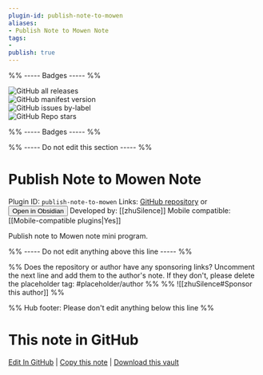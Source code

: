 ```yaml
---
plugin-id: publish-note-to-mowen
aliases:
- Publish Note to Mowen Note
tags: 
- 
publish: true
---
```


%% ----- Badges ----- %%

![GitHub all releases](https://img.shields.io/github/downloads/zhuSilence/obsidian-mowen-plugin/total?color=573E7A&logo=github&style=for-the-badge)   
![GitHub manifest version](https://img.shields.io/github/manifest-json/v/zhuSilence/obsidian-mowen-plugin?color=573E7A&logo=github&style=for-the-badge)   
![GitHub issues by-label](https://img.shields.io/github/issues/zhuSilence/obsidian-mowen-plugin/help%20wanted?color=573E7A&logo=github&style=for-the-badge)   
![GitHub Repo stars](https://img.shields.io/github/stars/zhuSilence/obsidian-mowen-plugin?color=573E7A&logo=github&style=for-the-badge)

%% ----- Badges ----- %%

%% ----- Do not edit this section ----- %%

# Publish Note to Mowen Note

Plugin ID: `publish-note-to-mowen`
Links: [GitHub repository](https://github.com/zhuSilence/obsidian-mowen-plugin) or [<button id=HH>Open in Obsidian</button>](obsidian://show-plugin?id=publish-note-to-mowen)
Developed by: [[zhuSilence]]
Mobile compatible: [[Mobile-compatible plugins|Yes]]

Publish note to Mowen note mini program.

%% ----- Do not edit anything above this line ----- %% 

%% Does the repository or author have any sponsoring links? Uncomment the next line and add them to the author's note. If they don't, please delete the placeholder tag: #placeholder/author %%
%% ![[zhuSilence#Sponsor this author]] %%

%% Hub footer: Please don't edit anything below this line %%

# This note in GitHub

<span class="git-footer">[Edit In GitHub](https://github.dev/obsidian-community/obsidian-hub/blob/main/02%20-%20Community%20Expansions/02.05%20All%20Community%20Expansions/Plugins/publish-note-to-mowen.md "git-hub-edit-note") | [Copy this note](https://raw.githubusercontent.com/obsidian-community/obsidian-hub/main/02%20-%20Community%20Expansions/02.05%20All%20Community%20Expansions/Plugins/publish-note-to-mowen.md "git-hub-copy-note") | [Download this vault](https://github.com/obsidian-community/obsidian-hub/archive/refs/heads/main.zip "git-hub-download-vault") </span>
